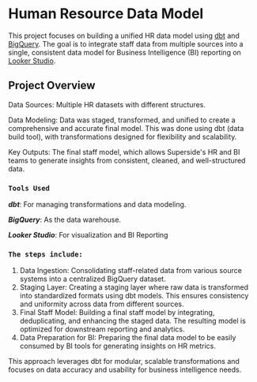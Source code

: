 # Human Resource Data Model

This project focuses on building a unified HR data model using [dbt](https://www.getdbt.com/) and [BigQuery](https://cloud.google.com/bigquery/docs/introduction). The goal is to integrate staff data from multiple sources into a single, consistent data model for Business Intelligence (BI) reporting on [Looker Studio](https://lookerstudio.google.com/reporting/2d00cab0-0132-4381-a82e-a2aa47007105/page/p_h0jtzztild).

## Project Overview

Data Sources: Multiple HR datasets with different structures.

Data Modeling: Data was staged, transformed, and unified to create a comprehensive and accurate final model. This was done using dbt (data build tool), with transformations designed for flexibility and scalability.

Key Outputs: The final staff model, which allows Superside's HR and BI teams to generate insights from consistent, cleaned, and well-structured data.

 ### `Tools Used` 
***dbt***: For managing transformations and data modeling.

***BigQuery***: As the data warehouse.

***Looker Studio***: For visualization and BI Reporting

### `The steps include:`

1. Data Ingestion: Consolidating staff-related data from various source systems into a centralized BigQuery dataset.
2. Staging Layer: Creating a staging layer where raw data is transformed into standardized formats using dbt models. This ensures consistency and uniformity across data from different sources.
3. Final Staff Model: Building a final staff model by integrating, deduplicating, and enhancing the staged data. The resulting model is optimized for downstream reporting and analytics.
4. Data Preparation for BI: Preparing the final data model to be easily consumed by BI tools for generating insights on HR metrics.

This approach leverages dbt for modular, scalable transformations and focuses on data accuracy and usability for business intelligence needs.
